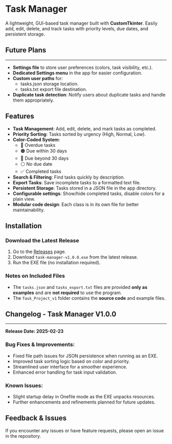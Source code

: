 # Task Manager

A lightweight, GUI-based task manager built with **CustomTkinter**. Easily add, edit, delete, and track tasks with priority levels, due dates, and persistent storage.

## Future Plans

---

- **Settings file** to store user preferences (colors, task visibility, etc.).
- **Dedicated Settings menu** in the app for easier configuration.
- **Custom user paths** for:
  - tasks.json storage location.
  - tasks.txt export file destination.
- **Duplicate task detection**: Notify users about duplicate tasks and handle them appropriately.

## Features

- **Task Management**: Add, edit, delete, and mark tasks as completed.
- **Priority Sorting**: Tasks sorted by urgency (High, Normal, Low).
- **Color-Coded System**:
  - 🔴 Overdue tasks
  - 🟠 Due within 30 days
  - 🔵 Due beyond 30 days
  - ⚪ No due date
  - ✅ Completed tasks
- **Search & Filtering**: Find tasks quickly by description.
- **Export Tasks**: Save incomplete tasks to a formatted text file.
- **Persistent Storage**: Tasks stored in a JSON file in the app directory.
- **Configurable settings**: Show/hide completed tasks, disable colors for a plain view.
- **Modular code design**: Each class is in its own file for better maintainability.

## Installation

### Download the Latest Release

1. Go to the [Releases](https://github.com/yourusername/task-manager/releases) page.
2. Download `task-manager-v1.0.0.exe` from the latest release.
3. Run the EXE file (no installation required).

### Notes on Included Files
- The `tasks.json` and `tasks_export.txt` files are provided **only as examples** and are **not required** to use the program.
- The `Task_Project_v1` folder contains the **source code** and example files.

## Changelog - Task Manager V1.0.0

---

**Release Date: 2025-02-23**

### Bug Fixes & Improvements:

- Fixed file path issues for JSON persistence when running as an EXE.
- Improved task sorting logic based on color and priority.
- Streamlined user interface for a smoother experience.
- Enhanced error handling for task input validation.

### Known Issues:

- Slight startup delay in Onefile mode as the EXE unpacks resources.
- Further enhancements and refinements planned for future updates.

## Feedback & Issues

If you encounter any issues or have feature requests, please open an issue in the repository.

